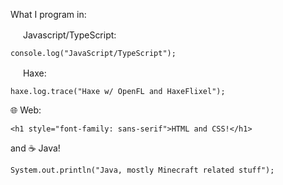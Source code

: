 

What I program in:

<img src="https://upload.wikimedia.org/wikipedia/commons/thumb/6/6a/JavaScript-logo.png/600px-JavaScript-logo.png" alt="" data-canonical-src="https://upload.wikimedia.org/wikipedia/commons/thumb/6/6a/JavaScript-logo.png/600px-JavaScript-logo.png" width="16" height="16" /> Javascript/TypeScript:

`console.log("JavaScript/TypeScript");`

 <img src="https://api.haxeflixel.com/favicon.ico" alt="" data-canonical-src="https://api.haxeflixel.com/favicon.ico" width="16" height="16" /> Haxe:

`haxe.log.trace("Haxe w/ OpenFL and HaxeFlixel");`

🌐 Web:

`<h1 style="font-family: sans-serif">HTML and CSS!</h1>`

and ☕️ Java!

`System.out.println("Java, mostly Minecraft related stuff");`
